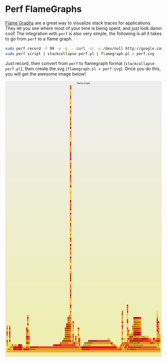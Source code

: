# Perf FlameGraphs

[Flame Graphs](http://www.brendangregg.com/flamegraphs.html) are a great way to visualize stack traces for applications.  They let you see where most of your time is being spent, and just look damn cool! The integration with `perf` is also very simple, the following is all it takes to go from `perf` to a flame graph.

```bash
sudo perf record -F 99 -a -g -- curl -sL -o /dev/null http://google.com 2>&1
sudo perf script | stackcollapse-perf.pl | flamegraph.pl > perf.svg
```

Just record, then convert from `perf` to flamegraph format (`stackcollapse-perf.pl`), then create the svg (`flamegraph.pl > perf.svg`).  Once you do this, you will get the awesome image below!

![Curl flame graph](imgs/perf.svg)
